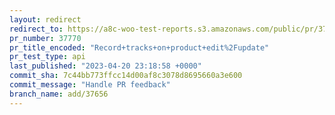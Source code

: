 ```yaml
---
layout: redirect
redirect_to: https://a8c-woo-test-reports.s3.amazonaws.com/public/pr/37770/api/index.html
pr_number: 37770
pr_title_encoded: "Record+tracks+on+product+edit%2Fupdate"
pr_test_type: api
last_published: "2023-04-20 23:18:58 +0000"
commit_sha: 7c44bb773ffcc14d00af8c3078d8695660a3e600
commit_message: "Handle PR feedback"
branch_name: add/37656
---
```

